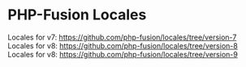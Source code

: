 PHP-Fusion Locales
=================

Locales for v7: https://github.com/php-fusion/locales/tree/version-7
Locales for v8: https://github.com/php-fusion/locales/tree/version-8
Locales for v8: https://github.com/php-fusion/locales/tree/version-9
